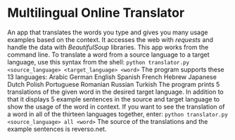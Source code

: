 # Multilingual Online Translator
An app that translates the words you type and gives you many usage examples based on the context.
It accesses the web with _requests_ and handle the data with _BeautifulSoup_ libraries.
This app works from the command line. To translate a word from a source language to a target language, use this syntax from the shell:
`python translator.py <source_language> <target_language> <word>`
The program supports these 13 languages: Arabic German English Spanish French Hebrew Japanese Dutch Polish Portuguese Romanian Russian Turkish
The program prints 5 translations of the given word in the desired target language. In addition to that it displays 5 example sentences in the source and target language to show the usage of the word in context.
If you want to see the translation of a word in all of the thirteen languages together, enter:
`python translator.py <source_language> all <word>`
The source of the translations and the example sentences is reverso.net.
